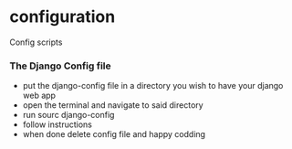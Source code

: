 # configuration
Config scripts 


### The Django Config file 
- put the django-config file in a directory you wish to have your django web app
- open the terminal and navigate to said directory 
- run sourc django-config 
- follow instructions 
- when done delete config file and happy codding 
